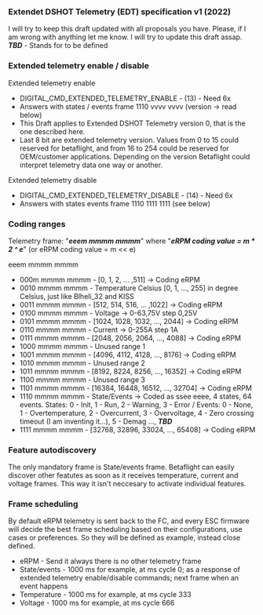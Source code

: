 ### Extendet DSHOT Telemetry (EDT) specification v1 (2022)

I will try to keep this draft updated with all proposals you have. Please, if I am wrong with anything let me know. I will try to update this draft assap.
**_TBD_** - Stands for to be defined

### Extended telemetry enable / disable

Extended telemetry enable
- DIGITAL_CMD_EXTENDED_TELEMETRY_ENABLE - (13) - Need 6x
- Answers with states / events frame 1110 vvvv vvvv (version -> read below)
- This Draft applies to Extended DSHOT Telemetry version 0, that is the one described here.
- Last 8 bit are extended telemetry version. Values from 0 to 15 could reserved for betaflight, and from 16 to 254 could be reserved for OEM/customer applications. Depending on the version Betaflight could interpret telemetry data one way or another.

Extended telemetry disable
- DIGITAL_CMD_EXTENDED_TELEMETRY_DISABLE - (14) - Need 6x 
- Answers with states events frame 1110 1111 1111 (see below)

### Coding ranges

Telemetry frame: "_**eeem mmmm mmmm**_" where "**_eRPM coding value = m * 2 ^ e_**" (or eRPM coding value = m << e)

eeem mmmm mmmm
- 000m mmmm mmmm - [0, 1, 2, ... ,511] -> Coding eRPM
- 0010 mmmm mmmm - Temperature Celsius [0, 1, ..., 255] in degree Celsius, just like Blheli_32 and KISS
- 0011 mmmm mmmm - [512, 514, 516, ... ,1022] -> Coding eRPM
- 0100 mmmm mmmm - Voltage -> 0-63,75V step 0,25V
- 0101 mmmm mmmm - [1024, 1028, 1032, ..., 2044] -> Coding eRPM
- 0110 mmmm mmmm - Current -> 0-255A step 1A
- 0111 mmmm mmmm - [2048, 2056, 2064, ..., 4088] -> Coding eRPM
- 1000 mmmm mmmm - Unused range 1
- 1001 mmmm mmmm - [4096, 4112, 4128, ..., 8176] -> Coding eRPM
- 1010 mmmm mmmm - Unused range 2
- 1011 mmmm mmmm - [8192, 8224, 8256, ..., 16352] -> Coding eRPM
- 1100 mmmm mmmm - Unused range 3
- 1101 mmmm mmmm - [16384, 16448, 16512, ..., 32704] -> Coding eRPM
- 1110 mmmm mmmm - State/Events -> Coded as ssee eeee, 4 states, 64 events. States: 0 - Init, 1 - Run, 2 - Warning, 3 - Error / Events: 0 - None, 1 - Overtemperature, 2 - Overcurrent, 3 - Overvoltage, 4 - Zero crossing timeout (I am inventing it...), 5 - Demag ..., **_TBD_**
- 1111 mmmm mmmm - [32768, 32896, 33024, ..., 65408] -> Coding eRPM

### Feature autodiscovery

The only mandatory frame is State/events frame.
Betaflight can easily discover other featutes as soon as it receives temperature, current and voltage frames. This way it isn't neccesary to activate individual features.


### Frame scheduling

By default eRPM telemetry is sent back to the FC, and every ESC firmware will decide the best frame scheduling based on their configurations, use cases or preferences. So they will be defined as example, instead close defined.

- eRPM - Send it always there is no other telemetry frame
- State/events - 1000 ms for example, at ms cycle 0; as a response of extended telemetry enable/disable commands; next frame when an event happens
- Temperature - 1000 ms for example, at ms cycle 333
- Voltage - 1000 ms for example, at ms cycle 666
